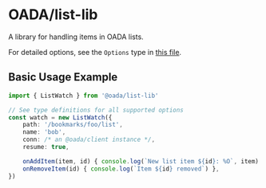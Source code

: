 # OADA/list-lib

A library for handling items in OADA lists.

For detailed options, see the `Options` type in [this file](src/index.ts).

## Basic Usage Example

```typescript
import { ListWatch } from '@oada/list-lib'

// See type definitions for all supported options
const watch = new ListWatch({
    path: '/bookmarks/foo/list',
    name: 'bob',
    conn: /* an @oada/client instance */,
    resume: true,

    onAddItem(item, id) { console.log(`New list item ${id}: %O`, item) },
    onRemoveItem(id) { console.log(`Item ${id} removed`) },
})
```

